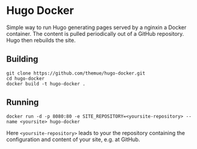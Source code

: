 # Hugo Docker

Simple way to run Hugo generating pages served by a nginxin a Docker container.
The content is pulled periodically out of a GitHub repository. Hugo then rebuilds
the site.

## Building

```
git clone https://github.com/themue/hugo-docker.git
cd hugo-docker
docker build -t hugo-docker .
```

## Running

```
docker run -d -p 8080:80 -e SITE_REPOSITORY=<yoursite-repository> --name <yoursite> hugo-docker
```

Here `<yoursite-repository>` leads to your the repository containing
the configuration and content of your site, e.g. at GitHub.
